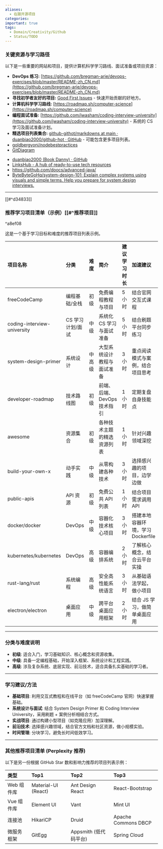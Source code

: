 ```yaml
---
aliases:
  - 在跟开源项目
categories: 
important: true
tags:
  - Domain/Creativity/Github
  - Status/TODO
---
```


### 关键资源与学习路径

以下是一些重要的网站和项目，提供计算机科学学习路线、面试准备或项目资源：

*   **DevOps 练习:** [https://github.com/bregman-arie/devops-exercises/blob/master/README-zh_CN.md](https://github.com/bregman-arie/devops-exercises/blob/master/README-zh_CN.md)
*   **寻找初学者友好的项目:** [Good First Issues](https://goodfirstissues.com/) - 快速开始贡献的好地方。
*   **计算机科学学习路线:** [https://roadmap.sh/computer-science](https://roadmap.sh/computer-science)
*   **编程面试准备:** [https://github.com/jwasham/coding-interview-university](https://github.com/jwasham/coding-interview-university) - 系统的 CS 学习及面试准备计划。
*   **精选项目列表集合:** [github-githot/markdowns at main · duanbiao2000/github-hot · GitHub](https://github.com/duanbiao2000/github-hot/tree/main/markdowns) - 可能包含更多项目列表。
* [goldbergyoni/nodebestpractices ](https://deepwiki.com/goldbergyoni/nodebestpractices)
* [GitDiagram](https://gitdiagram.com/)
- [duanbiao2000 (Book Danny) · GitHub](https://github.com/duanbiao2000)
- [LinksHub - A hub of ready-to-use tech resources](https://www.linkshub.dev/)
- https://github.com/doocs/advanced-java/
- [ByteByteGoHq/system-design-101: Explain complex systems using visuals and simple terms. Help you prepare for system design interviews.](https://github.com/ByteByteGoHq/system-design-101)



---
[[#^d34833]]
### 推荐学习项目清单（示例）[[#^推荐项目]]

^a8ef08


这是一个基于学习目标和难度的推荐项目列表示例。

| 项目名称                        | 分类         | 难度  | 简介                | 建议学习时长 | 加速建议                   |
| :-------------------------- | :--------- | :-- | :---------------- | :----- | :--------------------- |
| freeCodeCamp                | 编程基础/全栈    | 初级  | 免费编程教程与项目         | 5小时    | 结合官网交互式课程              |
| coding-interview-university | CS 学习计划/面试 | 中级  | 系统化 CS 学习与面试准备    | 5小时    | 结合刷题平台同步练习             |
| system-design-primer        | 系统设计       | 中高级 | 大型系统设计教程与面试准备     | 3小时    | 重点阅读模式与案例，结合项目思考       |
| developer-roadmap           | 技术路线图      | 初级  | 前端、后端、DevOps 技术指引 | 1小时    | 定期复盘自身技能点              |
| awesome                     | 资源集合       | 初级  | 各种技术主题的精选资源列表     | 1小时    | 针对兴趣领域深挖               |
| build-your-own-x            | 动手实践       | 中级  | 从零构建各种技术          | 3小时    | 选择感兴趣的项目，边学边做          |
| public-apis                 | API 资源     | 初级  | 免费公共 API 列表       | 1小时    | 结合项目需求调用 API           |
| docker/docker               | DevOps     | 中级  | 容器化技术核心项目         | 3小时    | 搭建本地容器环境，学习 Dockerfile |
| kubernetes/kubernetes       | DevOps     | 高级  | 容器编排系统            | 2小时    | 了解核心概念，结合云平台实操         |
| rust-lang/rust              | 系统编程       | 高级  | 安全高性能系统语言         | 3小时    | 从基础语法学起，做小项目           |
| electron/electron           | 桌面应用       | 中级  | 跨平台桌面应用框架         | 2小时    | 结合 JS 学习，做简单桌面应用       |

---

### 分类与难度说明

*   **初级**: 适合入门，学习基础知识、核心概念和资源收集。
*   **中级**: 具备一定编程基础，开始深入框架、系统设计和工程实践。
*   **高级**: 涉及复杂系统、底层实现、前沿技术，适合具备扎实基础的学习者。

---

### 学习建议/方法

*   **基础项目**: 利用交互式教程和在线平台（如 freeCodeCamp 官网）快速掌握基础。
*   **系统设计与面试**: 结合 System Design Primer 和 Coding Interview University，采用刷题 + 案例分析相结合方式。
*   **实战项目**: 通过构建小型项目（如克隆应用）加深理解。
*   **前沿技术**: 选择感兴趣领域，结合官方文档和社区资源，做小规模实验。
*   **时间管理**: 分块学习，避免长时间低效学习。

---

### 其他推荐项目清单 (Perplexity 推荐)

以下是另一份根据 GitHub Star 数和影响力推荐的项目列表示例：

| 类型       | Top1               | Top2               | Top3             |
| :--------- | :----------------- | :----------------- | :--------------- |
| Web 组件库 | Material-UI (React)| Ant Design React   | React-Bootstrap  |
| Vue 组件库 | Element UI         | Vant               | Mint UI          |
| 连接池     | HikariCP           | Druid              | Apache Commons DBCP |
| 微服务框架 | GitEgg             | Appsmith (低代码平台)| Spring Cloud     |
